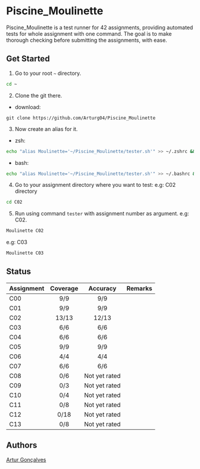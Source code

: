 # Piscine_Moulinette


Piscine_Moulinette is a test runner for 42 assignments, providing automated tests for whole assignment with one command. The goal is to make thorough checking before submitting the assignments, with ease.


## Get Started


1. Go to your root `~` directory.

```bash
cd ~
```


2. Clone the git there.

- download:
```gitclone
git clone https://github.com/Arturg04/Piscine_Moulinette
```

3. Now create an alias for it.



- zsh:

```zsh
echo "alias Moulinette='~/Piscine_Moulinette/tester.sh'" >> ~/.zshrc && source ~/.zshrc
```

- bash:

```bash
echo "alias Moulinette='~/Piscine_Moulinette/tester.sh'" >> ~/.bashrc && source ~/.bashrc
```


4. Go to your assignment directory where you want to test: e.g: C02 directory

```bash
cd C02
```


5. Run using command `tester` with assignment number as argument. e.g: C02.

```bash
Moulinette C02
```

e.g: C03

```bash
Moulinette C03
```


## Status

| Assignment            | Coverage                   | Accuracy         | Remarks         |
| :-------------------- | :------------------------: | :--------------: | :-------------- |
| C00                   | 9/9                        | 9/9              |                 |
| C01                   | 9/9                        | 9/9              |                 |
| C02                   | 13/13                      | 12/13            |                 |
| C03                   | 6/6                        | 6/6              |                 |
| C04                   | 6/6                        | 6/6              |                 |
| C05                   | 9/9                        | 9/9              |                 |
| C06                   | 4/4                        | 4/4              |                 |
| C07                   | 6/6                        | 6/6              |                 |
| C08                   | 0/6                        | Not yet rated    |                 |
| C09                   | 0/3                        | Not yet rated    |                 |
| C10                   | 0/4                        | Not yet rated    |                 |
| C11                   | 0/8                        | Not yet rated    |                 |
| C12                   | 0/18                       | Not yet rated    |                 |
| C13                   | 0/8                        | Not yet rated    |                 |


## Authors

[Artur Gonçalves](https://github.com/Arturg04)

